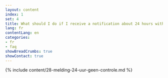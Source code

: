 ```yaml
---
layout: content
index: 1
set: 4
title: What should I do if I receive a notification about 24 hours with no checks by the app?
lang: fr
contentLang: en
categories:
- fr
- faq
showBreadCrumbs: true
showContact: true
---
```

{% include content/28-melding-24-uur-geen-controle.md %}
